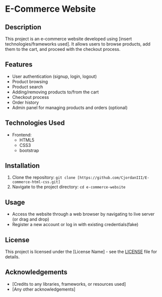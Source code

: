 # E-Commerce Website

## Description

This project is an e-commerce website developed using [insert technologies/frameworks used]. It allows users to browse products, add them to the cart, and proceed with the checkout process.

## Features

- User authentication (signup, login, logout)
- Product browsing
- Product search
- Adding/removing products to/from the cart
- Checkout process
- Order history
- Admin panel for managing products and orders (optional)

## Technologies Used

- Frontend:
  - HTML5
  - CSS3
  - bootstrap

## Installation

1. Clone the repository: `git clone [https://github.com/CjordanIII/E-commerce-html-css.git]`
2. Navigate to the project directory: `cd e-commerce-website`

## Usage

- Access the website through a web browser by navigating to live server (or drag and drop)
- Register a new account or log in with existing credentials(fake)

## License

This project is licensed under the [License Name] - see the [LICENSE](LICENSE) file for details.

## Acknowledgements

- [Credits to any libraries, frameworks, or resources used]
- [Any other acknowledgements]
